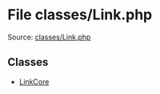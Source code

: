File classes/Link.php
=========

Source: [classes/Link.php](https://github.com/PrestaShop/PrestaShop/blob/1.6.0.3/classes/Link.php)


Classes
-------

* [LinkCore](class.LinkCore.md)

